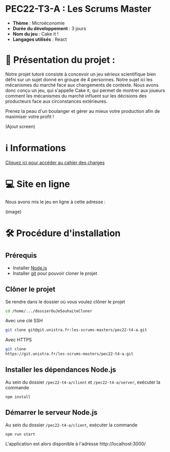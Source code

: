 # PEC22-T3-A : Les Scrums Master

- **Thème** : Microéconomie
- **Durée du développement** : 3 jours
- **Nom du jeu** : Cake it !
- **Langages utilisés** : React

# 📃 Présentation du projet :

Notre projet tutoré consiste à concevoir un jeu sérieux scientifique bien défni sur un sujet donné en groupe de 4 personnes. Notre sujet ici les mécanismes du marché face aux changements de contexte. Nous avons donc conçu un jeu, qui s'appelle Cake it, qui permet de montrer aux joueurs comment les mécanismes du marché influent sur les décisions des producteurs face aux circonstances extérieures.

Prenez la peau d'un boulanger et gérer au mieux votre production afin de maximiser votre profit !

(Ajout screen)

# ℹ Informations

[Cliquez ici pour accéder au cahier des charges](./CDD.md)

# 💻 Site en ligne

Nous avons mis le jeu en ligne à cette adresse :

(image)

# 🛠️ Procédure d'installation

## Prérequis

- Installer [Node.js](https://nodejs.org/en/download/)
- Installer [git](https://git-scm.com/downloads) pour pouvoir cloner le projet

## Clôner le projet

Se rendre dans le dossier où vous voulez clôner le projet

```bash
cd /home/.../dossierOuJeSouhaiteCloner
```

Avec une clé SSH

```bash
git clone git@git.unistra.fr:les-scrums-masters/pec22-t4-a.git
```

Avec HTTPS

```bash
git clone
https://git.unistra.fr/les-scrums-masters/pec22-t4-a.git
```

## Installer les dépendances Node.js

Au sein du dossier `/pec22-t4-a/client` et `/pec22-t4-a/server`, exécuter la commande

```
npm install
```

## Démarrer le serveur Node.js

Au sein du dossier `/pec22-t4-a/client`, exécuter la commande

```
npm run start
```

L'application est alors disponible à l'adresse http://localhost:3000/
